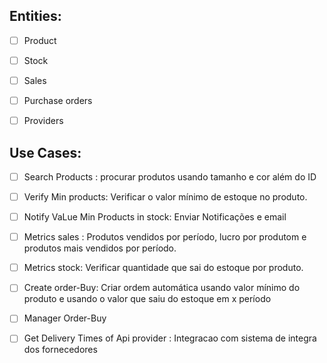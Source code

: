 ## Entities: 

- [ ] Product

- [ ] Stock

- [ ] Sales

- [ ] Purchase orders

- [ ] Providers



## Use Cases: 

- [ ] Search Products : procurar produtos usando tamanho e cor  além do ID

- [ ] Verify Min products: Verificar o valor mínimo de estoque no produto.

- [ ] Notify VaLue Min Products in stock: Enviar Notificações e email

- [ ] Metrics sales : Produtos vendidos por período, lucro por produtom e produtos mais vendidos por período.

- [ ] Metrics stock: Verificar quantidade que sai do estoque por produto.

- [ ] Create order-Buy: Criar ordem automática usando valor mínimo do produto e usando o valor que saiu do estoque em x período

- [ ] Manager Order-Buy

- [ ] Get Delivery Times of Api provider : Integracao com sistema de integra dos fornecedores

